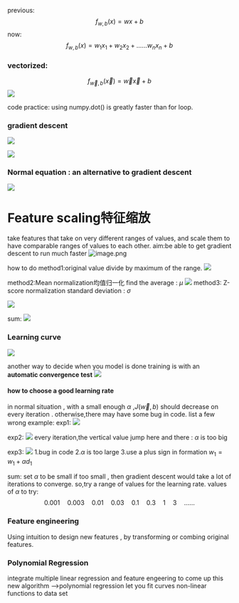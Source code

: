 previous:
$$f_{w,b}(x)=wx+b$$
now:
$$f_{w,b}(x)=w_1x_1+w_2x_2+……w_nx_n+b$$
### vectorized:
$$f_{\vec{w},b}(\vec{x})=\vec{w}\vec{x}+b$$![](https://erin-53347-1330131220.cos.ap-guangzhou.myqcloud.com/202410091252120.png)


code practice:
using numpy.dot() is greatly faster than for loop.

### gradient descent
![](https://erin-53347-1330131220.cos.ap-guangzhou.myqcloud.com/202410091252870.png)

![](https://erin-53347-1330131220.cos.ap-guangzhou.myqcloud.com/202410091252371.png)

### Normal equation : an alternative to gradient descent
![](https://erin-53347-1330131220.cos.ap-guangzhou.myqcloud.com/202410091253494.png)


# Feature scaling特征缩放
take features that take on very different ranges of values, and scale them to have comparable
ranges of values to each other. 
aim:be able to get gradient descent to run much faster 
![image.png](https://erin-53347-1330131220.cos.ap-guangzhou.myqcloud.com/202410161951150.png)

how to do
method1:original value divide by maximum of the range.
![](https://erin-53347-1330131220.cos.ap-guangzhou.myqcloud.com/202410091253178.png)

method2:Mean normalization均值归一化
find the average : $\mu$
![](https://erin-53347-1330131220.cos.ap-guangzhou.myqcloud.com/202410091253441.png)
method3: Z-score normalization
standard deviation : $\sigma$

![](https://erin-53347-1330131220.cos.ap-guangzhou.myqcloud.com/202410091253588.png)


sum:
![](https://erin-53347-1330131220.cos.ap-guangzhou.myqcloud.com/202410091253660.png)


### Learning curve


![](https://erin-53347-1330131220.cos.ap-guangzhou.myqcloud.com/202410091253480.png)

another way to decide when you model is done training is with an 
**automatic convergence test**
![](https://erin-53347-1330131220.cos.ap-guangzhou.myqcloud.com/202410091253681.png)

#### how to choose a good learning rate
in normal situation , with a small enough $\alpha$ ,$J(\vec{w},b)$ should decrease on every iteration .
otherwise,there may have some bug in code.
list a few wrong example:
exp1:
![](https://erin-53347-1330131220.cos.ap-guangzhou.myqcloud.com/202410091253588.png)

exp2:
![](https://erin-53347-1330131220.cos.ap-guangzhou.myqcloud.com/202410091254031.png)
every iteration,the vertical value jump here and there : $\alpha$ is too big

exp3:
![](https://erin-53347-1330131220.cos.ap-guangzhou.myqcloud.com/202410091254588.png)
1.bug in code
2.$\alpha$ is too large
3.use a plus sign in formation
$w_1=w_1+{\alpha} d_1$

sum:
set $\alpha$ to be  small 
if too small , then gradient descent would take a lot of iterations to converge.
so,try a range of values for the learning rate.
values of $\alpha$ to try:
$$ 0.001\quad 0.003\quad 0.01\quad 0.03\quad 0.1\quad 0.3\quad 1\quad 3\quad ……$$

### Feature engineering
Using intuition to design new features , by transforming or combing original features.

### Polynomial Regression
integrate multiple linear regression and  feature engeering 
to come up this new algorithm -->polynomial regression
let you fit curves non-linear functions to data set

